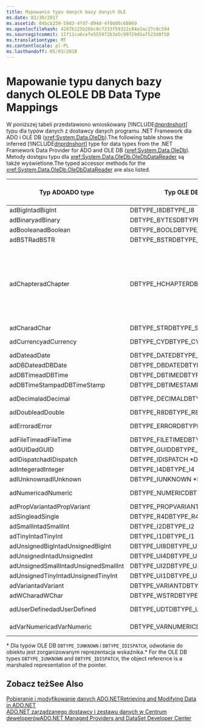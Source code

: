 ```yaml
---
title: Mapowanie typu danych bazy danych OLE
ms.date: 03/30/2017
ms.assetid: 04bcb259-59d3-4fd7-894d-4f0dd0c68069
ms.openlocfilehash: 4287b125b26bc0c7233f59322c84e2ac27c0c594
ms.sourcegitcommit: 11f11ca6cefe555972b3a5c99729d1a7523d8f50
ms.translationtype: MT
ms.contentlocale: pl-PL
ms.lasthandoff: 05/03/2018
---
```

# <a name="ole-db-data-type-mappings"></a><span data-ttu-id="d78eb-102">Mapowanie typu danych bazy danych OLE</span><span class="sxs-lookup"><span data-stu-id="d78eb-102">OLE DB Data Type Mappings</span></span>
<span data-ttu-id="d78eb-103">W poniższej tabeli przedstawiono wnioskowany [!INCLUDE[dnprdnshort](../../../../includes/dnprdnshort-md.md)] typu dla typów danych z dostawcy danych programu .NET Framework dla ADO i OLE DB (<xref:System.Data.OleDb>).</span><span class="sxs-lookup"><span data-stu-id="d78eb-103">The following table shows the inferred [!INCLUDE[dnprdnshort](../../../../includes/dnprdnshort-md.md)] type for data types from the .NET Framework Data Provider for ADO and OLE DB (<xref:System.Data.OleDb>).</span></span> <span data-ttu-id="d78eb-104">Metody dostępu typu dla <xref:System.Data.OleDb.OleDbDataReader> są także wyświetlone.</span><span class="sxs-lookup"><span data-stu-id="d78eb-104">The typed accessor methods for the <xref:System.Data.OleDb.OleDbDataReader> are also listed.</span></span>  
  
|<span data-ttu-id="d78eb-105">Typ ADO</span><span class="sxs-lookup"><span data-stu-id="d78eb-105">ADO type</span></span>|<span data-ttu-id="d78eb-106">Typ OLE DB</span><span class="sxs-lookup"><span data-stu-id="d78eb-106">OLE DB type</span></span>|[!INCLUDE[dnprdnshort](../../../../includes/dnprdnshort-md.md)]<span data-ttu-id="d78eb-107"> Typ</span><span class="sxs-lookup"><span data-stu-id="d78eb-107"> type</span></span>|[!INCLUDE[dnprdnshort](../../../../includes/dnprdnshort-md.md)]<span data-ttu-id="d78eb-108"> typizowane metody dostępu</span><span class="sxs-lookup"><span data-stu-id="d78eb-108"> typed accessor</span></span>|  
|--------------|-----------------|----------------------------------------------------------------------|--------------------------------------------------------------------------------|  
|<span data-ttu-id="d78eb-109">adBigInt</span><span class="sxs-lookup"><span data-stu-id="d78eb-109">adBigInt</span></span>|<span data-ttu-id="d78eb-110">DBTYPE_I8</span><span class="sxs-lookup"><span data-stu-id="d78eb-110">DBTYPE_I8</span></span>|<span data-ttu-id="d78eb-111">Int64</span><span class="sxs-lookup"><span data-stu-id="d78eb-111">Int64</span></span>|<span data-ttu-id="d78eb-112">GetInt64()</span><span class="sxs-lookup"><span data-stu-id="d78eb-112">GetInt64()</span></span>|  
|<span data-ttu-id="d78eb-113">adBinary</span><span class="sxs-lookup"><span data-stu-id="d78eb-113">adBinary</span></span>|<span data-ttu-id="d78eb-114">DBTYPE_BYTES</span><span class="sxs-lookup"><span data-stu-id="d78eb-114">DBTYPE_BYTES</span></span>|<span data-ttu-id="d78eb-115">Byte[]</span><span class="sxs-lookup"><span data-stu-id="d78eb-115">Byte[]</span></span>|<span data-ttu-id="d78eb-116">GetBytes()</span><span class="sxs-lookup"><span data-stu-id="d78eb-116">GetBytes()</span></span>|  
|<span data-ttu-id="d78eb-117">adBoolean</span><span class="sxs-lookup"><span data-stu-id="d78eb-117">adBoolean</span></span>|<span data-ttu-id="d78eb-118">DBTYPE_BOOL</span><span class="sxs-lookup"><span data-stu-id="d78eb-118">DBTYPE_BOOL</span></span>|<span data-ttu-id="d78eb-119">Boolean</span><span class="sxs-lookup"><span data-stu-id="d78eb-119">Boolean</span></span>|<span data-ttu-id="d78eb-120">GetBoolean()</span><span class="sxs-lookup"><span data-stu-id="d78eb-120">GetBoolean()</span></span>|  
|<span data-ttu-id="d78eb-121">adBSTR</span><span class="sxs-lookup"><span data-stu-id="d78eb-121">adBSTR</span></span>|<span data-ttu-id="d78eb-122">DBTYPE_BSTR</span><span class="sxs-lookup"><span data-stu-id="d78eb-122">DBTYPE_BSTR</span></span>|<span data-ttu-id="d78eb-123">String</span><span class="sxs-lookup"><span data-stu-id="d78eb-123">String</span></span>|<span data-ttu-id="d78eb-124">GetString()</span><span class="sxs-lookup"><span data-stu-id="d78eb-124">GetString()</span></span>|  
|<span data-ttu-id="d78eb-125">adChapter</span><span class="sxs-lookup"><span data-stu-id="d78eb-125">adChapter</span></span>|<span data-ttu-id="d78eb-126">DBTYPE_HCHAPTER</span><span class="sxs-lookup"><span data-stu-id="d78eb-126">DBTYPE_HCHAPTER</span></span>|<span data-ttu-id="d78eb-127">Obsługiwane za pośrednictwem `DataReader`.</span><span class="sxs-lookup"><span data-stu-id="d78eb-127">Supported through the `DataReader`.</span></span> <span data-ttu-id="d78eb-128">Zobacz [pobierania danych przy użyciu elementu DataReader](../../../../docs/framework/data/adonet/retrieving-data-using-a-datareader.md).</span><span class="sxs-lookup"><span data-stu-id="d78eb-128">See [Retrieving Data Using a DataReader](../../../../docs/framework/data/adonet/retrieving-data-using-a-datareader.md).</span></span>|<span data-ttu-id="d78eb-129">GetValue()</span><span class="sxs-lookup"><span data-stu-id="d78eb-129">GetValue()</span></span>|  
|<span data-ttu-id="d78eb-130">adChar</span><span class="sxs-lookup"><span data-stu-id="d78eb-130">adChar</span></span>|<span data-ttu-id="d78eb-131">DBTYPE_STR</span><span class="sxs-lookup"><span data-stu-id="d78eb-131">DBTYPE_STR</span></span>|<span data-ttu-id="d78eb-132">String</span><span class="sxs-lookup"><span data-stu-id="d78eb-132">String</span></span>|<span data-ttu-id="d78eb-133">GetString()</span><span class="sxs-lookup"><span data-stu-id="d78eb-133">GetString()</span></span>|  
|<span data-ttu-id="d78eb-134">adCurrency</span><span class="sxs-lookup"><span data-stu-id="d78eb-134">adCurrency</span></span>|<span data-ttu-id="d78eb-135">DBTYPE_CY</span><span class="sxs-lookup"><span data-stu-id="d78eb-135">DBTYPE_CY</span></span>|<span data-ttu-id="d78eb-136">Wartość dziesiętna</span><span class="sxs-lookup"><span data-stu-id="d78eb-136">Decimal</span></span>|<span data-ttu-id="d78eb-137">GetDecimal()</span><span class="sxs-lookup"><span data-stu-id="d78eb-137">GetDecimal()</span></span>|  
|<span data-ttu-id="d78eb-138">adDate</span><span class="sxs-lookup"><span data-stu-id="d78eb-138">adDate</span></span>|<span data-ttu-id="d78eb-139">DBTYPE_DATE</span><span class="sxs-lookup"><span data-stu-id="d78eb-139">DBTYPE_DATE</span></span>|<span data-ttu-id="d78eb-140">DataGodzina</span><span class="sxs-lookup"><span data-stu-id="d78eb-140">DateTime</span></span>|<span data-ttu-id="d78eb-141">GetDateTime()</span><span class="sxs-lookup"><span data-stu-id="d78eb-141">GetDateTime()</span></span>|  
|<span data-ttu-id="d78eb-142">adDBDate</span><span class="sxs-lookup"><span data-stu-id="d78eb-142">adDBDate</span></span>|<span data-ttu-id="d78eb-143">DBTYPE_DBDATE</span><span class="sxs-lookup"><span data-stu-id="d78eb-143">DBTYPE_DBDATE</span></span>|<span data-ttu-id="d78eb-144">DataGodzina</span><span class="sxs-lookup"><span data-stu-id="d78eb-144">DateTime</span></span>|<span data-ttu-id="d78eb-145">GetDateTime()</span><span class="sxs-lookup"><span data-stu-id="d78eb-145">GetDateTime()</span></span>|  
|<span data-ttu-id="d78eb-146">adDBTime</span><span class="sxs-lookup"><span data-stu-id="d78eb-146">adDBTime</span></span>|<span data-ttu-id="d78eb-147">DBTYPE_DBTIME</span><span class="sxs-lookup"><span data-stu-id="d78eb-147">DBTYPE_DBTIME</span></span>|<span data-ttu-id="d78eb-148">DataGodzina</span><span class="sxs-lookup"><span data-stu-id="d78eb-148">DateTime</span></span>|<span data-ttu-id="d78eb-149">GetDateTime()</span><span class="sxs-lookup"><span data-stu-id="d78eb-149">GetDateTime()</span></span>|  
|<span data-ttu-id="d78eb-150">adDBTimeStamp</span><span class="sxs-lookup"><span data-stu-id="d78eb-150">adDBTimeStamp</span></span>|<span data-ttu-id="d78eb-151">DBTYPE_DBTIMESTAMP</span><span class="sxs-lookup"><span data-stu-id="d78eb-151">DBTYPE_DBTIMESTAMP</span></span>|<span data-ttu-id="d78eb-152">DataGodzina</span><span class="sxs-lookup"><span data-stu-id="d78eb-152">DateTime</span></span>|<span data-ttu-id="d78eb-153">GetDateTime()</span><span class="sxs-lookup"><span data-stu-id="d78eb-153">GetDateTime()</span></span>|  
|<span data-ttu-id="d78eb-154">adDecimal</span><span class="sxs-lookup"><span data-stu-id="d78eb-154">adDecimal</span></span>|<span data-ttu-id="d78eb-155">DBTYPE_DECIMAL</span><span class="sxs-lookup"><span data-stu-id="d78eb-155">DBTYPE_DECIMAL</span></span>|<span data-ttu-id="d78eb-156">Wartość dziesiętna</span><span class="sxs-lookup"><span data-stu-id="d78eb-156">Decimal</span></span>|<span data-ttu-id="d78eb-157">GetDecimal()</span><span class="sxs-lookup"><span data-stu-id="d78eb-157">GetDecimal()</span></span>|  
|<span data-ttu-id="d78eb-158">adDouble</span><span class="sxs-lookup"><span data-stu-id="d78eb-158">adDouble</span></span>|<span data-ttu-id="d78eb-159">DBTYPE_R8</span><span class="sxs-lookup"><span data-stu-id="d78eb-159">DBTYPE_R8</span></span>|<span data-ttu-id="d78eb-160">Double</span><span class="sxs-lookup"><span data-stu-id="d78eb-160">Double</span></span>|<span data-ttu-id="d78eb-161">GetDouble()</span><span class="sxs-lookup"><span data-stu-id="d78eb-161">GetDouble()</span></span>|  
|<span data-ttu-id="d78eb-162">adError</span><span class="sxs-lookup"><span data-stu-id="d78eb-162">adError</span></span>|<span data-ttu-id="d78eb-163">DBTYPE_ERROR</span><span class="sxs-lookup"><span data-stu-id="d78eb-163">DBTYPE_ERROR</span></span>|<span data-ttu-id="d78eb-164">Externalexception —</span><span class="sxs-lookup"><span data-stu-id="d78eb-164">ExternalException</span></span>|<span data-ttu-id="d78eb-165">GetValue()</span><span class="sxs-lookup"><span data-stu-id="d78eb-165">GetValue()</span></span>|  
|<span data-ttu-id="d78eb-166">adFileTime</span><span class="sxs-lookup"><span data-stu-id="d78eb-166">adFileTime</span></span>|<span data-ttu-id="d78eb-167">DBTYPE_FILETIME</span><span class="sxs-lookup"><span data-stu-id="d78eb-167">DBTYPE_FILETIME</span></span>|<span data-ttu-id="d78eb-168">DataGodzina</span><span class="sxs-lookup"><span data-stu-id="d78eb-168">DateTime</span></span>|<span data-ttu-id="d78eb-169">GetDateTime()</span><span class="sxs-lookup"><span data-stu-id="d78eb-169">GetDateTime()</span></span>|  
|<span data-ttu-id="d78eb-170">adGUID</span><span class="sxs-lookup"><span data-stu-id="d78eb-170">adGUID</span></span>|<span data-ttu-id="d78eb-171">DBTYPE_GUID</span><span class="sxs-lookup"><span data-stu-id="d78eb-171">DBTYPE_GUID</span></span>|<span data-ttu-id="d78eb-172">Identyfikator GUID</span><span class="sxs-lookup"><span data-stu-id="d78eb-172">Guid</span></span>|<span data-ttu-id="d78eb-173">GetGuid()</span><span class="sxs-lookup"><span data-stu-id="d78eb-173">GetGuid()</span></span>|  
|<span data-ttu-id="d78eb-174">adIDispatch</span><span class="sxs-lookup"><span data-stu-id="d78eb-174">adIDispatch</span></span>|<span data-ttu-id="d78eb-175">DBTYPE_IDISPATCH \*</span><span class="sxs-lookup"><span data-stu-id="d78eb-175">DBTYPE_IDISPATCH \*</span></span>|<span data-ttu-id="d78eb-176">Obiekt</span><span class="sxs-lookup"><span data-stu-id="d78eb-176">Object</span></span>|<span data-ttu-id="d78eb-177">GetValue()</span><span class="sxs-lookup"><span data-stu-id="d78eb-177">GetValue()</span></span>|  
|<span data-ttu-id="d78eb-178">adInteger</span><span class="sxs-lookup"><span data-stu-id="d78eb-178">adInteger</span></span>|<span data-ttu-id="d78eb-179">DBTYPE_I4</span><span class="sxs-lookup"><span data-stu-id="d78eb-179">DBTYPE_I4</span></span>|<span data-ttu-id="d78eb-180">Int32</span><span class="sxs-lookup"><span data-stu-id="d78eb-180">Int32</span></span>|<span data-ttu-id="d78eb-181">GetInt32()</span><span class="sxs-lookup"><span data-stu-id="d78eb-181">GetInt32()</span></span>|  
|<span data-ttu-id="d78eb-182">adIUnknown</span><span class="sxs-lookup"><span data-stu-id="d78eb-182">adIUnknown</span></span>|<span data-ttu-id="d78eb-183">DBTYPE_IUNKNOWN \*</span><span class="sxs-lookup"><span data-stu-id="d78eb-183">DBTYPE_IUNKNOWN \*</span></span>|<span data-ttu-id="d78eb-184">Obiekt</span><span class="sxs-lookup"><span data-stu-id="d78eb-184">Object</span></span>|<span data-ttu-id="d78eb-185">GetValue()</span><span class="sxs-lookup"><span data-stu-id="d78eb-185">GetValue()</span></span>|  
|<span data-ttu-id="d78eb-186">adNumeric</span><span class="sxs-lookup"><span data-stu-id="d78eb-186">adNumeric</span></span>|<span data-ttu-id="d78eb-187">DBTYPE_NUMERIC</span><span class="sxs-lookup"><span data-stu-id="d78eb-187">DBTYPE_NUMERIC</span></span>|<span data-ttu-id="d78eb-188">Wartość dziesiętna</span><span class="sxs-lookup"><span data-stu-id="d78eb-188">Decimal</span></span>|<span data-ttu-id="d78eb-189">GetDecimal()</span><span class="sxs-lookup"><span data-stu-id="d78eb-189">GetDecimal()</span></span>|  
|<span data-ttu-id="d78eb-190">adPropVariant</span><span class="sxs-lookup"><span data-stu-id="d78eb-190">adPropVariant</span></span>|<span data-ttu-id="d78eb-191">DBTYPE_PROPVARIANT</span><span class="sxs-lookup"><span data-stu-id="d78eb-191">DBTYPE_PROPVARIANT</span></span>|<span data-ttu-id="d78eb-192">Obiekt</span><span class="sxs-lookup"><span data-stu-id="d78eb-192">Object</span></span>|<span data-ttu-id="d78eb-193">GetValue()</span><span class="sxs-lookup"><span data-stu-id="d78eb-193">GetValue()</span></span>|  
|<span data-ttu-id="d78eb-194">adSingle</span><span class="sxs-lookup"><span data-stu-id="d78eb-194">adSingle</span></span>|<span data-ttu-id="d78eb-195">DBTYPE_R4</span><span class="sxs-lookup"><span data-stu-id="d78eb-195">DBTYPE_R4</span></span>|<span data-ttu-id="d78eb-196">Single</span><span class="sxs-lookup"><span data-stu-id="d78eb-196">Single</span></span>|<span data-ttu-id="d78eb-197">GetFloat()</span><span class="sxs-lookup"><span data-stu-id="d78eb-197">GetFloat()</span></span>|  
|<span data-ttu-id="d78eb-198">adSmallInt</span><span class="sxs-lookup"><span data-stu-id="d78eb-198">adSmallInt</span></span>|<span data-ttu-id="d78eb-199">DBTYPE_I2</span><span class="sxs-lookup"><span data-stu-id="d78eb-199">DBTYPE_I2</span></span>|<span data-ttu-id="d78eb-200">Int16</span><span class="sxs-lookup"><span data-stu-id="d78eb-200">Int16</span></span>|<span data-ttu-id="d78eb-201">GetInt16()</span><span class="sxs-lookup"><span data-stu-id="d78eb-201">GetInt16()</span></span>|  
|<span data-ttu-id="d78eb-202">adTinyInt</span><span class="sxs-lookup"><span data-stu-id="d78eb-202">adTinyInt</span></span>|<span data-ttu-id="d78eb-203">DBTYPE_I1</span><span class="sxs-lookup"><span data-stu-id="d78eb-203">DBTYPE_I1</span></span>|<span data-ttu-id="d78eb-204">Byte</span><span class="sxs-lookup"><span data-stu-id="d78eb-204">Byte</span></span>|<span data-ttu-id="d78eb-205">GetByte()</span><span class="sxs-lookup"><span data-stu-id="d78eb-205">GetByte()</span></span>|  
|<span data-ttu-id="d78eb-206">adUnsignedBigInt</span><span class="sxs-lookup"><span data-stu-id="d78eb-206">adUnsignedBigInt</span></span>|<span data-ttu-id="d78eb-207">DBTYPE_UI8</span><span class="sxs-lookup"><span data-stu-id="d78eb-207">DBTYPE_UI8</span></span>|<span data-ttu-id="d78eb-208">UInt64</span><span class="sxs-lookup"><span data-stu-id="d78eb-208">UInt64</span></span>|<span data-ttu-id="d78eb-209">GetValue()</span><span class="sxs-lookup"><span data-stu-id="d78eb-209">GetValue()</span></span>|  
|<span data-ttu-id="d78eb-210">adUnsignedInt</span><span class="sxs-lookup"><span data-stu-id="d78eb-210">adUnsignedInt</span></span>|<span data-ttu-id="d78eb-211">DBTYPE_UI4</span><span class="sxs-lookup"><span data-stu-id="d78eb-211">DBTYPE_UI4</span></span>|<span data-ttu-id="d78eb-212">UInt32</span><span class="sxs-lookup"><span data-stu-id="d78eb-212">UInt32</span></span>|<span data-ttu-id="d78eb-213">GetValue()</span><span class="sxs-lookup"><span data-stu-id="d78eb-213">GetValue()</span></span>|  
|<span data-ttu-id="d78eb-214">adUnsignedSmallInt</span><span class="sxs-lookup"><span data-stu-id="d78eb-214">adUnsignedSmallInt</span></span>|<span data-ttu-id="d78eb-215">DBTYPE_UI2</span><span class="sxs-lookup"><span data-stu-id="d78eb-215">DBTYPE_UI2</span></span>|<span data-ttu-id="d78eb-216">UInt16</span><span class="sxs-lookup"><span data-stu-id="d78eb-216">UInt16</span></span>|<span data-ttu-id="d78eb-217">GetValue()</span><span class="sxs-lookup"><span data-stu-id="d78eb-217">GetValue()</span></span>|  
|<span data-ttu-id="d78eb-218">adUnsignedTinyInt</span><span class="sxs-lookup"><span data-stu-id="d78eb-218">adUnsignedTinyInt</span></span>|<span data-ttu-id="d78eb-219">DBTYPE_UI1</span><span class="sxs-lookup"><span data-stu-id="d78eb-219">DBTYPE_UI1</span></span>|<span data-ttu-id="d78eb-220">Byte</span><span class="sxs-lookup"><span data-stu-id="d78eb-220">Byte</span></span>|<span data-ttu-id="d78eb-221">GetByte()</span><span class="sxs-lookup"><span data-stu-id="d78eb-221">GetByte()</span></span>|  
|<span data-ttu-id="d78eb-222">adVariant</span><span class="sxs-lookup"><span data-stu-id="d78eb-222">adVariant</span></span>|<span data-ttu-id="d78eb-223">DBTYPE_VARIANT</span><span class="sxs-lookup"><span data-stu-id="d78eb-223">DBTYPE_VARIANT</span></span>|<span data-ttu-id="d78eb-224">Obiekt</span><span class="sxs-lookup"><span data-stu-id="d78eb-224">Object</span></span>|<span data-ttu-id="d78eb-225">GetValue()</span><span class="sxs-lookup"><span data-stu-id="d78eb-225">GetValue()</span></span>|  
|<span data-ttu-id="d78eb-226">adWChar</span><span class="sxs-lookup"><span data-stu-id="d78eb-226">adWChar</span></span>|<span data-ttu-id="d78eb-227">DBTYPE_WSTR</span><span class="sxs-lookup"><span data-stu-id="d78eb-227">DBTYPE_WSTR</span></span>|<span data-ttu-id="d78eb-228">String</span><span class="sxs-lookup"><span data-stu-id="d78eb-228">String</span></span>|<span data-ttu-id="d78eb-229">GetString()</span><span class="sxs-lookup"><span data-stu-id="d78eb-229">GetString()</span></span>|  
|<span data-ttu-id="d78eb-230">adUserDefined</span><span class="sxs-lookup"><span data-stu-id="d78eb-230">adUserDefined</span></span>|<span data-ttu-id="d78eb-231">DBTYPE_UDT</span><span class="sxs-lookup"><span data-stu-id="d78eb-231">DBTYPE_UDT</span></span>|<span data-ttu-id="d78eb-232">Nieobsługiwane</span><span class="sxs-lookup"><span data-stu-id="d78eb-232">not supported</span></span>||  
|<span data-ttu-id="d78eb-233">adVarNumeric</span><span class="sxs-lookup"><span data-stu-id="d78eb-233">adVarNumeric</span></span>|<span data-ttu-id="d78eb-234">DBTYPE_VARNUMERIC</span><span class="sxs-lookup"><span data-stu-id="d78eb-234">DBTYPE_VARNUMERIC</span></span>|<span data-ttu-id="d78eb-235">Nieobsługiwane</span><span class="sxs-lookup"><span data-stu-id="d78eb-235">not supported</span></span>||  
  
 <span data-ttu-id="d78eb-236">\* Dla typów OLE DB `DBTYPE_IUNKNOWN` i `DBTYPE_IDISPATCH`, odwołanie do obiektu jest zorganizowanym reprezentacja wskaźnika.</span><span class="sxs-lookup"><span data-stu-id="d78eb-236">\* For the OLE DB types `DBTYPE_IUNKNOWN` and `DBTYPE_IDISPATCH`, the object reference is a marshaled representation of the pointer.</span></span>  
  
## <a name="see-also"></a><span data-ttu-id="d78eb-237">Zobacz też</span><span class="sxs-lookup"><span data-stu-id="d78eb-237">See Also</span></span>  
 [<span data-ttu-id="d78eb-238">Pobieranie i modyfikowanie danych ADO.NET</span><span class="sxs-lookup"><span data-stu-id="d78eb-238">Retrieving and Modifying Data in ADO.NET</span></span>](../../../../docs/framework/data/adonet/retrieving-and-modifying-data.md)  
 [<span data-ttu-id="d78eb-239">ADO.NET zarządzanego dostawcy i zestawu danych w Centrum deweloperów</span><span class="sxs-lookup"><span data-stu-id="d78eb-239">ADO.NET Managed Providers and DataSet Developer Center</span></span>](http://go.microsoft.com/fwlink/?LinkId=217917)
